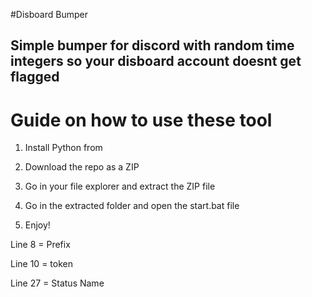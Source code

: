 #Disboard Bumper  
  
## Simple bumper for discord with random time integers so your disboard account doesnt get flagged   
   
# Guide on how to use these tool      
   
1. Install Python from    
     
2. Download the repo as a ZIP    
      
3. Go in your file explorer and extract the ZIP file  
  
4. Go in the extracted folder and open the start.bat file 
 
5. Enjoy!     
    
Line 8 = Prefix    
   
Line 10 = token   
  
Line 27 = Status Name      
